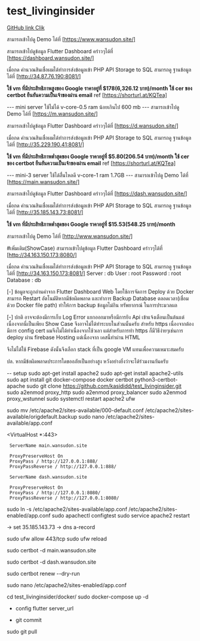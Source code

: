 # test_livinginsider
[GitHub link Clik](https://github.com/kasididd/test_livinginsider)


<!-- lastest -->

สามารถเข้าไปดู Demo ได้ที่ [https://www.wansudon.site/]


สามารถเข้าไปดูข้อมูล Flutter Dashboard คร่าวๆได้ที่ [https://dashboard.wansudon.site/]

เมื่อกด คำนวณสินเชื่อผมได้ทำการส่งข้อมูลเข้า PHP API Storage to SQL สามารถดู ฐานข้อมูลได้ที่ [http://34.87.76.190:8081/]

**ใช้ vm ที่มีประสิทธิภาพสูงของ Google ราคาอยู่ที่ $178(6,326.12 บาท)/month**
**ใช้ cer ของ certbot ยืนยันความเป็นเจ้าของผ่าน email** ref [https://shorturl.at/KQTea]

--- mini server ใช้ไม่ได้ v-core-0.5 ram น้อยเกินไป 600 mb ---
สามารถเข้าไปดู Demo ได้ที่ [https://m.wansudon.site/]

สามารถเข้าไปดูข้อมูล Flutter Dashboard คร่าวๆได้ที่ [https://d.wansudon.site/]

เมื่อกด คำนวณสินเชื่อผมได้ทำการส่งข้อมูลเข้า PHP API Storage to SQL สามารถดู ฐานข้อมูลได้ที่ [http://35.229.190.41:8081/]

**ใช้ vm ที่มีประสิทธิภาพต่ำสุดของ Google ราคาอยู่ที่ $5.80(206.54 บาท)/month**
**ใช้ cer ของ certbot ยืนยันความเป็นเจ้าของผ่าน email** ref [https://shorturl.at/KQTea]


--- mini-3 server ใช้ได้ลื่่นไหลดี v-core-1 ram 1.7GB ---
สามารถเข้าไปดู Demo ได้ที่ [https://main.wansudon.site/]

สามารถเข้าไปดูข้อมูล Flutter Dashboard คร่าวๆได้ที่ [https://dash.wansudon.site/]

เมื่อกด คำนวณสินเชื่อผมได้ทำการส่งข้อมูลเข้า PHP API Storage to SQL สามารถดู ฐานข้อมูลได้ที่ [http://35.185.143.73:8081/]

**ใช้ vm ที่มีประสิทธิภาพต่ำสุดของ Google ราคาอยู่ที่ $15.53(548.25 บาท)/month**

<!-- old -->
สามารถเข้าไปดู Demo ได้ที่ [http://www.wansudon.site/]

#เพิ่มเติม(ShowCase)
สามารถเข้าไปดูข้อมูล Flutter Dashboard คร่าวๆได้ที่ [http://34.163.150.173:8080/]

เมื่อกด คำนวณสินเชื่อผมได้ทำการส่งข้อมูลเข้า PHP API Storage to SQL สามารถดู ฐานข้อมูลได้ที่ [http://34.163.150.173:8081/]
Server    : db
User      : root
Password  : root
Database  : db

[-] ข้อมูลจะถูกอ่านค่าจาก Flutter Dashboard Web โดยใช้การจัดการ Deploy ด้วย Docker สามารถ Restart อัตโนมัติหากมีข้อผิดพลาด และทำการ Backup Database ตลอดเวลา(เชื่อมด้วย Docker file path)
ทำให้การ backup ข้อมูลไม่กิน ทรัพยากรณ์ ในการประมวลผล

[-] ปกติ อาจจะต้องมีการเก็บ Log Error แยกออกมาหรือมีการยิง Api เข้าแจ้งเตือนเป็นต้นแต่เนื่องจากนี่เป็นเพียง Show Case จึงอาจไม่ได้ทำระบบในส่วนนั้นครับ
สำหรับ https เนื่องจากต้องมีการ config cert ผมจึงไม่ได้ทำเนื่องจากใช้วเลา แต่สำหรับการทำ https ก็มีวิธีง่ายๆเช่นการ deploy ผ่าน firebase Hosting แต่เนื่องจาก เคสนี้ทำผ่าน HTML

จึงไม่ได้ใช้ Firebase ดังนั้นจึงเลือก stack ที่เป็น google VM แทนเพื่อความเหมาะสมครับ

ปล. หากมีข้อผิดพลาดประการใดขออภัยเป็นอย่างสูง หวังอย่างยิ่งว่าจะได้ร่วมงานกันครับ


-- setup
sudo apt-get install apache2
sudo apt-get install apache2-utils
sudo apt install git docker-compose docker certbot python3-certbot-apache
sudo git clone https://github.com/kasididd/test_livinginsider.git
sudo a2enmod proxy_http
sudo a2enmod proxy_balancer
sudo a2enmod proxy_wstunnel
sudo systemctl restart apache2 ufw

sudo mv /etc/apache2/sites-available/000-default.conf  /etc/apache2/sites-available/origdefault.backup
sudo nano /etc/apache2/sites-available/app.conf

  <VirtualHost *:443>

     ServerName main.wansudon.site

     ProxyPreserveHost On
     ProxyPass / http://127.0.0.1:888/
     ProxyPassReverse / http://127.0.0.1:888/

  </VirtualHost>
  <VirtualHost *:443>

     ServerName dash.wansudon.site

     ProxyPreserveHost On
     ProxyPass / http://127.0.0.1:8080/
     ProxyPassReverse / http://127.0.0.1:8080/

  </VirtualHost>

sudo ln -s /etc/apache2/sites-available/app.conf  /etc/apache2/sites-enabled/app.conf
sudo apachectl configtest
sudo service apache2 restart

-> set 35.185.143.73 -> dns a-record

sudo ufw allow 443/tcp
sudo ufw reload

sudo certbot -d main.wansudon.site

sudo certbot -d dash.wansudon.site

sudo certbot renew --dry-run

sudo nano /etc/apache2/sites-enabled/app.conf

cd test_livinginsider/docker/
sudo docker-compose up -d

-  config flutter server_url

-  git commit

sudo git pull
